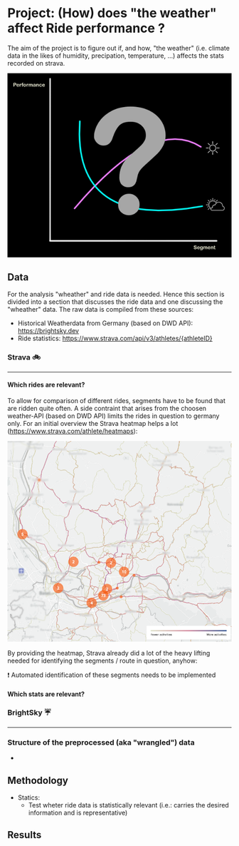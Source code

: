 # Project: (How) does "the weather" affect Ride performance ?
The aim of the project is to figure out if, and how, "the weather" (i.e. climate data in the likes of humidity, precipation, temperature, ...) affects the stats recorded on strava.

<img
  src="./ProjectIdea.png"
  alt="Coordinate system showing a pinkish and a greenish line. The lines are annotated with weather icons"
  style="display: inline-block; margin: 0 auto; max-width: 200">


## Data
For the analysis "wheather" and ride data is needed. Hence this section is divided into a section that discusses the ride data and one discussing the "wheather" data. The raw data is compiled from these sources:

* Historical Weatherdata from Germany (based on DWD API): https://brightsky.dev
* Ride statistics: https://www.strava.com/api/v3/athletes/{athleteID}

### Strava 🚲
---
#### Which rides are relevant?
To allow for comparison of different rides, segments have to be found that are ridden quite often. A side contraint that arises from the choosen weather-API (based on DWD API) limits the rides in question to germany only. For an initial overview the Strava heatmap helps a lot (https://www.strava.com/athlete/heatmaps):

<img
  src="./Heatmap.png"
  alt="Strava heatmap"
  style="display: inline-block; margin: 0 auto; max-width: 200">

By providing the heatmap, Strava already did a lot of the heavy lifting needed for identifying the segments / route in question, anyhow:


❗ Automated identification of these segments needs to be implemented

#### Which stats are relevant?

### BrightSky ☔
---

### Structure of the preprocessed (aka "wrangled") data
* 
## Methodology
* Statics:
  * Test wheter ride data is statistically relevant (i.e.: carries the desired information and is representative)
## Results

